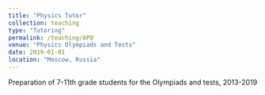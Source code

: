 ```yaml
---
title: "Physics Tutor"
collection: teaching
type: "Tutoring"
permalink: /teaching/APO
venue: "Physics Olympiads and Tests"
date: 2019-01-01
location: "Moscow, Russia"
---
```

Preparation of 7-11th grade students for the Olympiads and tests, 2013-2019
